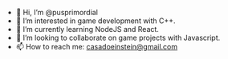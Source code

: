 - 👋 Hi, I’m @pusprimordial
- 👀 I’m interested in game development with C++.
- 🌱 I’m currently learning NodeJS and React.
- 💞️ I’m looking to collaborate on game projects with Javascript.
- 📫 How to reach me: casadoeinstein@gmail.com

<!---
pusprimordial/pusprimordial is a ✨ special ✨ repository because its `README.md` (this file) appears on your GitHub profile.
You can click the Preview link to take a look at your changes.
--->
